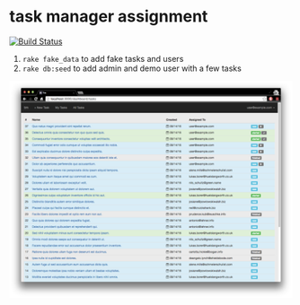 # task manager assignment

[![Build Status](https://travis-ci.com/railsr/tm-assignment.svg?token=CdiZNoKipqHTgrqvSJCF&branch=master)](https://travis-ci.com/railsr/tm-assignment)

1. `rake fake_data` to add fake tasks and users
2. `rake db:seed` to add admin and demo user with a few tasks

![User dashboard](public/src/user_dash.png)
